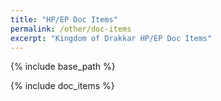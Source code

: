 ```yaml
---
title: "HP/EP Doc Items"
permalink: /other/doc-items
excerpt: "Kingdom of Drakkar HP/EP Doc Items"
---
```


{% include base_path %}

{% include doc_items %}
